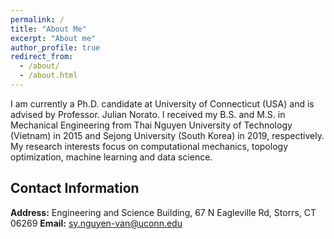 ```yaml
---
permalink: /
title: "About Me"
excerpt: "About me"
author_profile: true
redirect_from: 
  - /about/
  - /about.html
---
```


I am currently a Ph.D. candidate at University of Connecticut (USA) and is advised by Professor. Julian Norato. I received my B.S. and M.S. in Mechanical Engineering from Thai Nguyen University of Technology (Vietnam) in 2015 and Sejong University (South Korea) in 2019, respectively. My research interests focus on computational mechanics, topology optimization, machine learning and data science.



## Contact Information

**Address:**  Engineering and Science Building, 67 N Eagleville Rd, Storrs, CT 06269
**Email:**  sy.nguyen-van@uconn.edu
